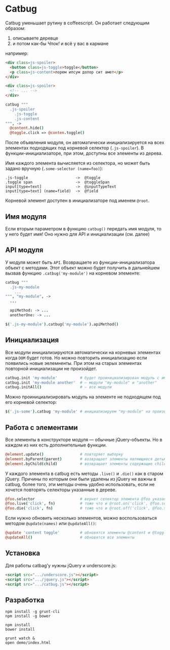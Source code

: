 # Catbug

Catbug уменьшает рутину в coffeescript. Он работает следующим образом:

  1. описываете деревце
  2. и потом как-бы *Чпок!* и всё у вас в кармане

например:

```html
<div class=js-spoiler>
  <button class=js-toggle>toggle</button>
  <p class=js-content>лорем ипсум долор сит амет</p>
</div>

<div class=js-spoiler>
  <!-- ... -->
</div>
```

```coffee
catbug """
  .js-spoiler
    .js-toggle
    .js-content
""", ->
  @content.hide()
  @toggle.click => @conten.toggle()
```

После объявления модуля, он автоматически инициализируется на всех элементах
подходящих под корневой селектор (`.js-spoiler`). В функции-инициализаторе,
при этом, доступны все элементы из дерева.

Имя каждого элемента вычисляется из селектора, но может быть задано вручную
(`.some-selector (name=foo)`):

    .js-toggle                     ->  @toggle
    .toggle span                   ->  @toggleSpan
    input[type=text]               ->  @inputTypeText
    input[type=text] (name=field)  ->  @field

Корневой элемент доступен в инициализаторе под именем `@root`.


## Имя модуля

Если вторым параметром в функцию `catbug()` передать имя модуля, то у него
будет имя! Оно нужно для API и инициализации (см. далее)


## API модуля

У модуля может быть `API`. Возвращаете из функции-инициализатора объект
с методами. Этот объект можно будет получить в дальнейшем вызвав функцию
`.catbug('my-module')` на корневом элементе:

```coffee
catbug """
  .js-my-module
    ...
""", "my-module", ->
  ...

  apiMethod: -> ...
  anotherOne: -> ...

$('.js-my-module').catbug('my-module').apiMethod()
```

## Инициализация

Все модули инициализируются автоматически на корневых элементах когда `DOM`
будет готов. Но можно повторить инициализацию если появились новые эелемненты.
При этом на старых элементах повторной инициализации не произойдет.

```coffee
catbug.init 'my-module'          # будет проинициализирован модуль с именем "my-module"
catbug.init 'my-module another'  # — модули "my-module" и "another"
catbug.initAll()                 # — все модули
```

Можно проинициализировать модуль на элементе не подходящем под его
корневой селектор:

```coffee
$('.js-some').catbug 'my-module' # инициализируем "my-module" на произвольном элементе
```


## Работа с элементами

Все элементы в конструкторе модуля — обычные jQuery-объекты. Но в каждом из них
есть дополнительные функции.

```coffee
@element.update()                # повторяет выборку
@element.byParent(parent)        # возвращает элементы являющиеся детьми parent
@element.byChild(child)          # возвращает элементы содержащие child
```

У каждого элемента в catbug есть методы `.live()` и `.die()` как в старом
jQuery. Причины по которым они были удалены из jQuery не важны в catbug,
более того, эти методы очень удобно использовать, если не хочется повторять
селекторы указанные в дереве.

```coffee
@foo.selector                    # вернет селектор элемента @foo указанный в дереве
@foo.live('click', fn)           # тоже что и @root.on('click', @foo.selector, fn)
@foo.die('click', fn)            # тоже что и @root.off('click', @foo.selector, fn)
```

Если нужно обновить несколько элементов, можно
воспользоваться методом `@update(names)` или `@updateAll()`:

```coffee
@update 'content toggle'         # обновятся элементы @content и @toggle
@updateAll()                     # обновятся все элементы
```


## Установка

Для работы catbag'у нужны jQuery и underscore.js:

```html
<script src=".../underscore.js"></script>
<script src=".../jquery.js"></script>
<script src=".../catbug.js"></script>
```


## Разработка

    npm install -g grunt-cli
    npm install -g bower

    npm install
    bower install

    grunt watch &
    open demo/index.html
